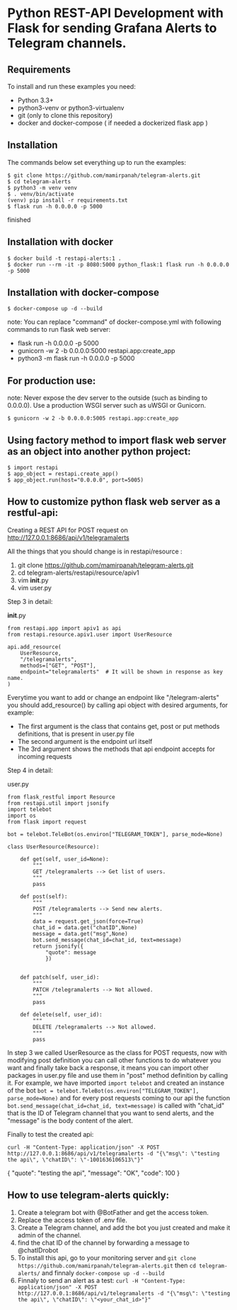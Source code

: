 Python REST-API Development with Flask for sending Grafana Alerts to Telegram channels.
=================================

Requirements
------------

To install and run these examples you need:

- Python 3.3+
- python3-venv or python3-virtualenv
- git (only to clone this repository)
- docker and docker-compose ( if needed a dockerized flask app )

Installation
------------

The commands below set everything up to run the examples:

    $ git clone https://github.com/mamirpanah/telegram-alerts.git
    $ cd telegram-alerts
    $ python3 -m venv venv
    $ . venv/bin/activate
    (venv) pip install -r requirements.txt
    $ flask run -h 0.0.0.0 -p 5000

finished


Installation with docker
------------

    $ docker build -t restapi-alerts:1 .
    $ docker run --rm -it -p 8080:5000 python_flask:1 flask run -h 0.0.0.0 -p 5000

Installation with docker-compose
------------

    $ docker-compose up -d --build

note: You can replace "command" of docker-compose.yml with following commands to run flask web server:
* flask run -h 0.0.0.0 -p 5000
* gunicorn -w 2 -b 0.0.0.0:5000 restapi.app:create_app
* python3 -m flask run -h 0.0.0.0 -p 5000

For production use:
------------

note: Never expose the dev server to the outside (such as binding to 0.0.0.0). Use a production WSGI server such as uWSGI or Gunicorn.

    $ gunicorn -w 2 -b 0.0.0.0:5005 restapi.app:create_app
    
    


Using factory method to import flask web server as an object into another python project:
------------


    $ import restapi
    $ app_object = restapi.create_app()
    $ app_object.run(host="0.0.0.0", port=5005)




How to customize python flask web server as a restful-api:
------------
Creating a REST API for POST request on http://127.0.0.1:8686/api/v1/telegramalerts

All the things that you should change is in restapi/resource :
1. git clone https://github.com/mamirpanah/telegram-alerts.git
2. cd telegram-alerts/restapi/resource/apiv1
3. vim __init__.py
4. vim user.py

Step 3 in detail:

__init__.py
```
from restapi.app import apiv1 as api
from restapi.resource.apiv1.user import UserResource

api.add_resource(
	UserResource,
	"/telegramalerts",
	methods=["GET", "POST"],
	endpoint="telegramalerts"  # It will be shown in response as key name.
)
```

Everytime you want to add or change an endpoint like "/telegram-alerts" you should add_resource() by calling api object with desired arguments, for example:
* The first argument is the class that contains get, post or put methods definitions, that is present in user.py file
* The second argument is the endpoint url itself
* The 3rd argument shows the methods that api endpoint accepts for incoming requests

Step 4 in detail:

user.py
```
from flask_restful import Resource
from restapi.util import jsonify
import telebot
import os
from flask import request

bot = telebot.TeleBot(os.environ["TELEGRAM_TOKEN"], parse_mode=None)

class UserResource(Resource):

	def get(self, user_id=None):
		"""
		GET /telegramalerts --> Get list of users.
		"""
		pass

	def post(self):
		"""
		POST /telegramalerts --> Send new alerts.
		"""
		data = request.get_json(force=True)
		chat_id = data.get("chatID",None)
		message = data.get("msg",None)
		bot.send_message(chat_id=chat_id, text=message)
		return jsonify({
			"quote": message
			})
		

	def patch(self, user_id):
		"""
		PATCH /telegramalerts --> Not allowed.
		"""
		pass

	def delete(self, user_id):
		"""
		DELETE /telegramalerts --> Not allowed.
		"""
		pass
```

In step 3 we called UserResource as the class for POST requests, now with modifying post definition you can call other functions to do whatever you want and finally take back a response, it means you can import other packages in user.py file and use them in "post" method definition by calling it. For example, we have imported `import telebot` and created an instance of the bot `bot = telebot.TeleBot(os.environ["TELEGRAM_TOKEN"], parse_mode=None)` and for every post requests coming to our api the function `bot.send_message(chat_id=chat_id, text=message)` is called with "chat_id" that is the ID of Telegram channel that you want to send alerts, and the "message" is the body content of the alert.

Finally to test the created api:

	curl -H "Content-Type: application/json" -X POST http://127.0.0.1:8686/api/v1/telegramalerts -d "{\"msg\": \"testing the api\", \"chatID\": \"-1001636106513\"}"

{
    "quote": "testing the api",
    "message": "OK",
    "code": 100
}

How to use telegram-alerts quickly:
------------

1. Create a telegram bot with @BotFather and get the access token.
2. Replace the access token of .env file.
3. Create a Telegram channel, and add the bot you just created and make it admin of the channel.
4. find the chat ID of the channel by forwarding a message to @chatIDrobot
5. To install this api, go to your monitoring server and `git clone https://github.com/mamirpanah/telegram-alerts.git` then `cd telegram-alerts/` and finnaly `docker-compose up -d --build`
6. Finnaly to send an alert as a test: `curl -H "Content-Type: application/json" -X POST http://127.0.0.1:8686/api/v1/telegramalerts -d "{\"msg\": \"testing the api\", \"chatID\": \"<your_chat_id>"}"`
